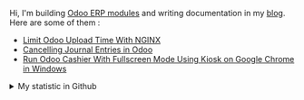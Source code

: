 Hi, I'm building [Odoo ERP modules](https://apps.odoo.com/apps/browse?repo_maintainer_id=276647) and writing documentation in my [blog](https://blog.altela.net). Here are some of them :
<!-- BLOG-POST-LIST:START -->
- [Limit Odoo Upload Time With NGINX](https://blog.altela.net/2023/01/limit-odoo-upload-time-with-nginx.html)
- [Cancelling Journal Entries in Odoo](https://blog.altela.net/2023/01/cancelling-journal-entries-in-odoo.html)
- [Run Odoo Cashier With Fullscreen Mode Using Kiosk on Google Chrome in Windows](https://blog.altela.net/2023/01/run-odoo-cashier-with-fullscreen-mode.html)
<!-- BLOG-POST-LIST:END -->


<details>
    <summary>My statistic in Github</summary>
<div>

<img height="154" src="https://github-readme-stats.vercel.app/api?username=altela&count_private=true&theme=github_dark&hide_border=true&show_icons=true&include_all_commits=true&hide_rank=false&custom_title=Activity%20On%20GitHub" />
  
<img height="154" src="https://github-readme-stats.vercel.app/api/top-langs/?username=altela&layout=compact&theme=github_dark&&langs_count=10&hide_border=true&custom_title=Repository's%20Composition%20Languages" />
</div>
    
<!--START_SECTION:waka-->

```text
XML                1 hr 45 mins    ███████████▓░░░░░░░░░░░░░   47.32 %
Python             1 hr 23 mins    █████████▒░░░░░░░░░░░░░░░   37.42 %
CSS                33 mins         ███▓░░░░░░░░░░░░░░░░░░░░░   15.00 %
JavaScript         0 secs          ░░░░░░░░░░░░░░░░░░░░░░░░░   00.11 %
Text               0 secs          ░░░░░░░░░░░░░░░░░░░░░░░░░   00.08 %
requirements.txt   0 secs          ░░░░░░░░░░░░░░░░░░░░░░░░░   00.06 %
```

<!--END_SECTION:waka-->

</details>

<!-- Waka documentation : https://medium.com/@JakenH/show-off-your-coding-stats-on-your-github-profile-using-wakatime-ce3ceb1063b5 -->
